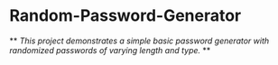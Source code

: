 # Random-Password-Generator
** _This project demonstrates a simple basic password generator with randomized passwords of varying length and type._ **